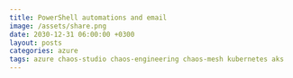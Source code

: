 ```yaml
---
title: PowerShell automations and email
image: /assets/share.png
date: 2030-12-31 06:00:00 +0300
layout: posts
categories: azure
tags: azure chaos-studio chaos-engineering chaos-mesh kubernetes aks
---
```

<!--
https://techcommunity.microsoft.com/t5/azure-communication-services/send-emails-via-smtp-relay-with-azure-communication-service/ba-p/4175396
-->